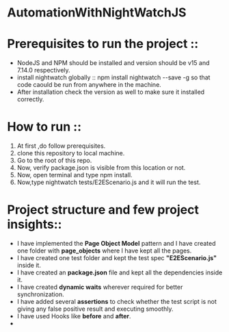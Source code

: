 # AutomationWithNightWatchJS
Prerequisites to run the project ::
======================================
* NodeJS and NPM should be installed and version should be v15 and 7.14.0 respectively.
* install nightwatch globally :: npm install nightwatch --save -g so that code caould be run from anywhere in the machine.
* After installation check the version as well to make sure it installed correctly.

How to run ::
================

1. At first ,do follow prerequisites.
2. clone this repository to local machine. 
3. Go to the root of this repo.
4. Now, verify package.json is visible from this location or not.
5. Now, open terminal and type npm install.
7. Now,type nightwatch tests/E2EScenario.js and it will run the test.

Project structure and few project insights::  
==============================================

* I have implemented the **Page Object Model** pattern and I have created one folder with **page_objects** where I have kept all the pages.
* I have created one test folder and kept the test spec **"E2EScenario.js"** inside it.
* I have created an **package.json** file  and kept all the dependencies inside it.  
*  I have created **dynamic waits** wherever required for better synchronization.
*  I have added several **assertions** to check whether the test script is not giving any false positive result and executing smoothly.
*  I have used Hooks like **before** and **after**.
*  










